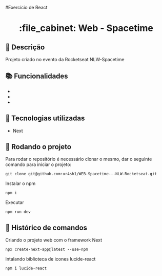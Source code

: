 #Exercício de React
<h1 align="center">:file_cabinet: Web - Spacetime</h1>

## :memo: Descrição
Projeto criado no evento da Rocketseat NLW-Spacetime

## :books: Funcionalidades
* 
* 
* 

## :wrench: Tecnologias utilizadas
* Next

## :rocket: Rodando o projeto
Para rodar o repositório é necessário clonar o mesmo, dar o seguinte comando para iniciar o projeto:
```
git clone git@github.com:ur4sh1/WEB-Spacetime---NLW-Rocketseat.git
```
Instalar o npm
```
npm i
```
Executar
```
npm run dev
```

## :wrench: Histórico de comandos
Criando o projeto web com o framework Next
```
npx create-next-app@latest --use-npm
```
Intalando biblioteca de icones lucide-react
```
npm i lucide-react
```
